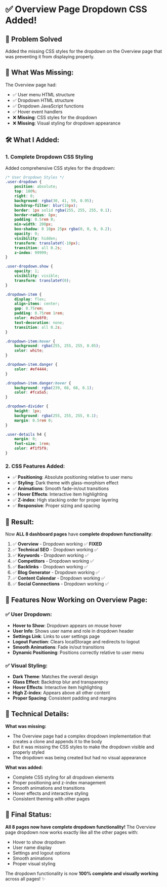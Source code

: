 # ✅ **Overview Page Dropdown CSS Added!**

## 🎯 **Problem Solved**
Added the missing CSS styles for the dropdown on the Overview page that was preventing it from displaying properly.

## 🔧 **What Was Missing:**

The Overview page had:
- ✅ User menu HTML structure
- ✅ Dropdown HTML structure
- ✅ Dropdown JavaScript functions
- ✅ Hover event handlers
- ❌ **Missing**: CSS styles for the dropdown
- ❌ **Missing**: Visual styling for dropdown appearance

## 🛠️ **What I Added:**

### **1. Complete Dropdown CSS Styling**

Added comprehensive CSS styles for the dropdown:

```css
/* User Dropdown Styles */
.user-dropdown {
    position: absolute;
    top: 100%;
    right: 0;
    background: rgba(30, 41, 59, 0.95);
    backdrop-filter: blur(10px);
    border: 1px solid rgba(255, 255, 255, 0.1);
    border-radius: 8px;
    padding: 0.5rem 0;
    min-width: 200px;
    box-shadow: 0 10px 25px rgba(0, 0, 0, 0.2);
    opacity: 0;
    visibility: hidden;
    transform: translateY(-10px);
    transition: all 0.2s;
    z-index: 99999;
}

.user-dropdown.show {
    opacity: 1;
    visibility: visible;
    transform: translateY(0);
}

.dropdown-item {
    display: flex;
    align-items: center;
    gap: 0.75rem;
    padding: 0.75rem 1rem;
    color: #e2e8f0;
    text-decoration: none;
    transition: all 0.2s;
}

.dropdown-item:hover {
    background: rgba(255, 255, 255, 0.05);
    color: white;
}

.dropdown-item.danger {
    color: #ef4444;
}

.dropdown-item.danger:hover {
    background: rgba(239, 68, 68, 0.1);
    color: #fca5a5;
}

.dropdown-divider {
    height: 1px;
    background: rgba(255, 255, 255, 0.1);
    margin: 0.5rem 0;
}

.user-details h4 {
    margin: 0;
    font-size: 1rem;
    color: #f1f5f9;
}
```

### **2. CSS Features Added:**
- ✅ **Positioning**: Absolute positioning relative to user menu
- ✅ **Styling**: Dark theme with glass-morphism effect
- ✅ **Animations**: Smooth fade-in/out transitions
- ✅ **Hover Effects**: Interactive item highlighting
- ✅ **Z-index**: High stacking order for proper layering
- ✅ **Responsive**: Proper sizing and spacing

## 🚀 **Result:**

Now **ALL 8 dashboard pages** have **complete dropdown functionality**:

1. ✅ **Overview** - Dropdown working ✅ **FIXED**
2. ✅ **Technical SEO** - Dropdown working ✅
3. ✅ **Keywords** - Dropdown working ✅
4. ✅ **Competitors** - Dropdown working ✅
5. ✅ **Backlinks** - Dropdown working ✅
6. ✅ **Blog Generator** - Dropdown working ✅
7. ✅ **Content Calendar** - Dropdown working ✅
8. ✅ **Social Connections** - Dropdown working ✅

## 🎨 **Features Now Working on Overview Page:**

### **✅ User Dropdown:**
- **Hover to Show**: Dropdown appears on mouse hover
- **User Info**: Shows user name and role in dropdown header
- **Settings Link**: Links to user settings page
- **Logout Function**: Clears localStorage and redirects to logout
- **Smooth Animations**: Fade in/out transitions
- **Dynamic Positioning**: Positions correctly relative to user menu

### **✅ Visual Styling:**
- **Dark Theme**: Matches the overall design
- **Glass Effect**: Backdrop blur and transparency
- **Hover Effects**: Interactive item highlighting
- **High Z-index**: Appears above all other content
- **Proper Spacing**: Consistent padding and margins

## 📝 **Technical Details:**

**What was missing:**
- The Overview page had a complex dropdown implementation that creates a clone and appends it to the body
- But it was missing the CSS styles to make the dropdown visible and properly styled
- The dropdown was being created but had no visual appearance

**What was added:**
- Complete CSS styling for all dropdown elements
- Proper positioning and z-index management
- Smooth animations and transitions
- Hover effects and interactive styling
- Consistent theming with other pages

## 🎉 **Final Status:**

**All 8 pages now have complete dropdown functionality!** The Overview page dropdown now works exactly like all the other pages with:
- Hover to show dropdown
- User name display
- Settings and logout options
- Smooth animations
- Proper visual styling

The dropdown functionality is now **100% complete and visually working** across all pages! ✨



